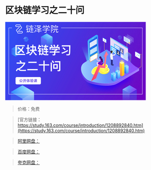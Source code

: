 # 区块链学习之二十问

![img](../../../assets/study163/free/33b2074eb55442408d4dda8aaf1539bc.jpg)

> 价格：免费

> [官方链接：https://study.163.com/course/introduction/1208892840.htm](https://study.163.com/course/introduction/1208892840.htm)

> [阿里网盘：]()

> [百度网盘：]()

> [夸克网盘：]()
